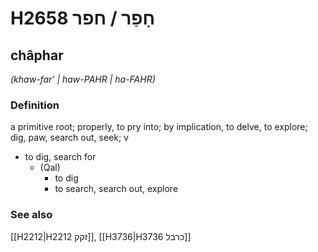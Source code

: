 # H2658 חָפַר / חפר

## châphar

_(khaw-far' | haw-PAHR | ha-FAHR)_

### Definition

a primitive root; properly, to pry into; by implication, to delve, to explore; dig, paw, search out, seek; v

- to dig, search for
  - (Qal)
    - to dig
    - to search, search out, explore

### See also

[[H2212|H2212 זקק]], [[H3736|H3736 כרבל]]
